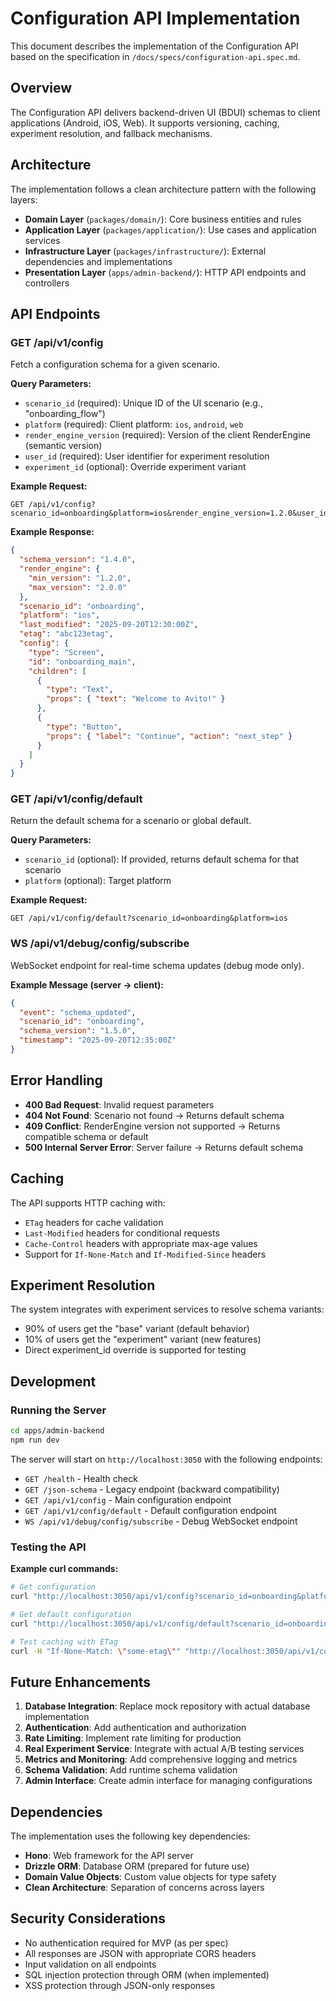 # Configuration API Implementation

This document describes the implementation of the Configuration API based on the specification in `/docs/specs/configuration-api.spec.md`.

## Overview

The Configuration API delivers backend-driven UI (BDUI) schemas to client applications (Android, iOS, Web). It supports versioning, caching, experiment resolution, and fallback mechanisms.

## Architecture

The implementation follows a clean architecture pattern with the following layers:

- **Domain Layer** (`packages/domain/`): Core business entities and rules
- **Application Layer** (`packages/application/`): Use cases and application services
- **Infrastructure Layer** (`packages/infrastructure/`): External dependencies and implementations
- **Presentation Layer** (`apps/admin-backend/`): HTTP API endpoints and controllers

## API Endpoints

### GET /api/v1/config

Fetch a configuration schema for a given scenario.

**Query Parameters:**
- `scenario_id` (required): Unique ID of the UI scenario (e.g., "onboarding_flow")
- `platform` (required): Client platform: `ios`, `android`, `web`
- `render_engine_version` (required): Version of the client RenderEngine (semantic version)
- `user_id` (required): User identifier for experiment resolution
- `experiment_id` (optional): Override experiment variant

**Example Request:**
```http
GET /api/v1/config?scenario_id=onboarding&platform=ios&render_engine_version=1.2.0&user_id=12345
```

**Example Response:**
```json
{
  "schema_version": "1.4.0",
  "render_engine": {
    "min_version": "1.2.0",
    "max_version": "2.0.0"
  },
  "scenario_id": "onboarding",
  "platform": "ios",
  "last_modified": "2025-09-20T12:30:00Z",
  "etag": "abc123etag",
  "config": {
    "type": "Screen",
    "id": "onboarding_main",
    "children": [
      {
        "type": "Text",
        "props": { "text": "Welcome to Avito!" }
      },
      {
        "type": "Button",
        "props": { "label": "Continue", "action": "next_step" }
      }
    ]
  }
}
```

### GET /api/v1/config/default

Return the default schema for a scenario or global default.

**Query Parameters:**
- `scenario_id` (optional): If provided, returns default schema for that scenario
- `platform` (optional): Target platform

**Example Request:**
```http
GET /api/v1/config/default?scenario_id=onboarding&platform=ios
```

### WS /api/v1/debug/config/subscribe

WebSocket endpoint for real-time schema updates (debug mode only).

**Example Message (server → client):**
```json
{
  "event": "schema_updated",
  "scenario_id": "onboarding",
  "schema_version": "1.5.0",
  "timestamp": "2025-09-20T12:35:00Z"
}
```

## Error Handling

- **400 Bad Request**: Invalid request parameters
- **404 Not Found**: Scenario not found → Returns default schema
- **409 Conflict**: RenderEngine version not supported → Returns compatible schema or default
- **500 Internal Server Error**: Server failure → Returns default schema

## Caching

The API supports HTTP caching with:
- `ETag` headers for cache validation
- `Last-Modified` headers for conditional requests
- `Cache-Control` headers with appropriate max-age values
- Support for `If-None-Match` and `If-Modified-Since` headers

## Experiment Resolution

The system integrates with experiment services to resolve schema variants:
- 90% of users get the "base" variant (default behavior)
- 10% of users get the "experiment" variant (new features)
- Direct experiment_id override is supported for testing

## Development

### Running the Server

```bash
cd apps/admin-backend
npm run dev
```

The server will start on `http://localhost:3050` with the following endpoints:
- `GET /health` - Health check
- `GET /json-schema` - Legacy endpoint (backward compatibility)
- `GET /api/v1/config` - Main configuration endpoint
- `GET /api/v1/config/default` - Default configuration endpoint
- `WS /api/v1/debug/config/subscribe` - Debug WebSocket endpoint

### Testing the API

**Example curl commands:**

```bash
# Get configuration
curl "http://localhost:3050/api/v1/config?scenario_id=onboarding&platform=ios&render_engine_version=1.0.0&user_id=12345"

# Get default configuration
curl "http://localhost:3050/api/v1/config/default?scenario_id=onboarding&platform=ios"

# Test caching with ETag
curl -H "If-None-Match: \"some-etag\"" "http://localhost:3050/api/v1/config?scenario_id=onboarding&platform=ios&render_engine_version=1.0.0&user_id=12345"
```

## Future Enhancements

1. **Database Integration**: Replace mock repository with actual database implementation
2. **Authentication**: Add authentication and authorization
3. **Rate Limiting**: Implement rate limiting for production
4. **Real Experiment Service**: Integrate with actual A/B testing services
5. **Metrics and Monitoring**: Add comprehensive logging and metrics
6. **Schema Validation**: Add runtime schema validation
7. **Admin Interface**: Create admin interface for managing configurations

## Dependencies

The implementation uses the following key dependencies:
- **Hono**: Web framework for the API server
- **Drizzle ORM**: Database ORM (prepared for future use)
- **Domain Value Objects**: Custom value objects for type safety
- **Clean Architecture**: Separation of concerns across layers

## Security Considerations

- No authentication required for MVP (as per spec)
- All responses are JSON with appropriate CORS headers
- Input validation on all endpoints
- SQL injection protection through ORM (when implemented)
- XSS protection through JSON-only responses